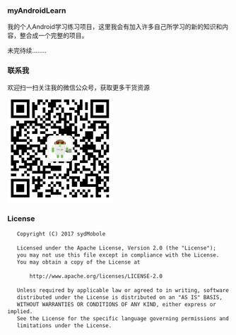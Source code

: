 ### myAndroidLearn
我的个人Android学习练习项目，这里我会有加入许多自己所学习的新的知识和内容，整合成一个完整的项目。

未完待续........
### 联系我
欢迎扫一扫关注我的微信公众号，获取更多干货资源

![](https://raw.githubusercontent.com/sydmobile/sydmobile.github.io/master/pic/myqr.png) 

### License

```
   Copyright (C) 2017 sydMobole

   Licensed under the Apache License, Version 2.0 (the "License");
   you may not use this file except in compliance with the License.
   You may obtain a copy of the License at

       http://www.apache.org/licenses/LICENSE-2.0

   Unless required by applicable law or agreed to in writing, software
   distributed under the License is distributed on an "AS IS" BASIS,
   WITHOUT WARRANTIES OR CONDITIONS OF ANY KIND, either express or implied.
   See the License for the specific language governing permissions and
   limitations under the License.
```
